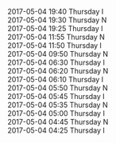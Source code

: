 2017-05-04 19:40 Thursday  I  
2017-05-04 19:30 Thursday  N  
2017-05-04 19:25 Thursday  I  
2017-05-04 11:55 Thursday  N  
2017-05-04 11:50 Thursday  I  
2017-05-04 09:50 Thursday  N  
2017-05-04 06:30 Thursday  I  
2017-05-04 06:20 Thursday  N  
2017-05-04 06:10 Thursday  I  
2017-05-04 05:50 Thursday  N  
2017-05-04 05:45 Thursday  I  
2017-05-04 05:35 Thursday  N  
2017-05-04 05:00 Thursday  I  
2017-05-04 04:45 Thursday  N  
2017-05-04 04:25 Thursday  I  
